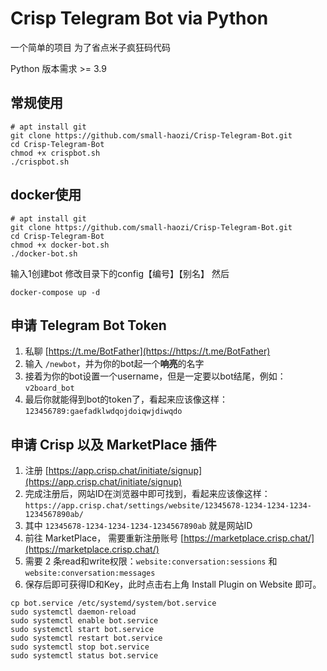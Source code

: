 # Crisp Telegram Bot via Python

一个简单的项目 为了省点米子疯狂码代码

Python 版本需求 >= 3.9

## 常规使用
```
# apt install git 
git clone https://github.com/small-haozi/Crisp-Telegram-Bot.git
cd Crisp-Telegram-Bot
chmod +x crispbot.sh
./crispbot.sh
```

## docker使用
```
# apt install git 
git clone https://github.com/small-haozi/Crisp-Telegram-Bot.git
cd Crisp-Telegram-Bot
chmod +x docker-bot.sh
./docker-bot.sh
```
输入1创建bot
修改目录下的config【编号】【别名】
然后
```
docker-compose up -d
```

## 申请 Telegram Bot Token

1. 私聊 [https://t.me/BotFather](https://https://t.me/BotFather)
2. 输入 `/newbot`，并为你的bot起一个**响亮**的名字
3. 接着为你的bot设置一个username，但是一定要以bot结尾，例如：`v2board_bot`
4. 最后你就能得到bot的token了，看起来应该像这样：`123456789:gaefadklwdqojdoiqwjdiwqdo`

## 申请 Crisp 以及 MarketPlace 插件

1. 注册 [https://app.crisp.chat/initiate/signup](https://app.crisp.chat/initiate/signup)
2. 完成注册后，网站ID在浏览器中即可找到，看起来应该像这样：`https://app.crisp.chat/settings/website/12345678-1234-1234-1234-1234567890ab/`
3. 其中 `12345678-1234-1234-1234-1234567890ab` 就是网站ID
4. 前往 MarketPlace， 需要重新注册账号 [https://marketplace.crisp.chat/](https://marketplace.crisp.chat/)
7. 需要 2 条read和write权限：`website:conversation:sessions` 和 `website:conversation:messages`
8. 保存后即可获得ID和Key，此时点击右上角 Install Plugin on Website 即可。


```
cp bot.service /etc/systemd/system/bot.service
sudo systemctl daemon-reload
sudo systemctl enable bot.service
sudo systemctl start bot.service
sudo systemctl restart bot.service
sudo systemctl stop bot.service
sudo systemctl status bot.service
```

